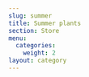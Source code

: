 ```yaml
---
slug: summer
title: Summer plants
section: Store
menu:
  categories:
    weight: 2
layout: category
---
```

